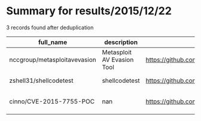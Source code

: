 
# Summary for results/2015/12/22
    
3 records found after deduplication

| full_name | description | html_url | matched_list | matched_count | pushed_at | size | stargazers_count | language | forks_count | vul_ids |
|------------------------------|----------------------------|-------------------------------------------------|----------------------------------|-----------------|---------------------------|--------|--------------------|------------|---------------|-------------------|
| nccgroup/metasploitavevasion | Metasploit AV Evasion Tool | https://github.com/nccgroup/metasploitavevasion | ['metasploit module OR payload'] | 1 | 2015-12-22 08:05:01+00:00 | 51 | 254 | Shell | 93 | [] |
| zshell31/shellcodetest | shellcodetest | https://github.com/zshell31/shellcodetest | ['shellcode'] | 1 | 2015-12-22 10:10:10+00:00 | 2 | 0 | Assembly | 0 | [] |
| cinno/CVE-2015-7755-POC | nan | https://github.com/cinno/CVE-2015-7755-POC | ['cve poc', 'cve-2'] | 2 | 2015-12-22 12:53:24+00:00 | 1 | 2 | Python | 1 | ['CVE-2015-7755'] |
